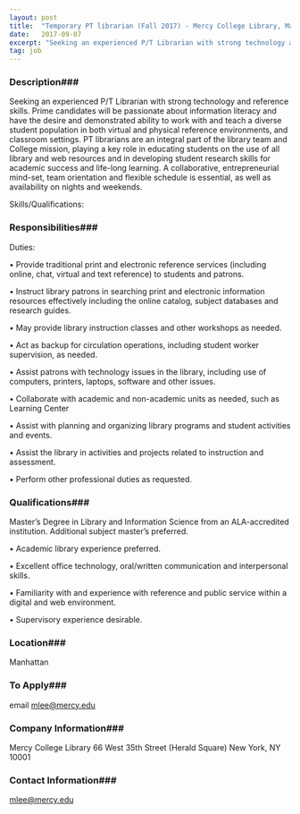 ```yaml
---
layout: post
title:  "Temporary PT librarian (Fall 2017) - Mercy College Library, Manhattan"
date:   2017-09-07
excerpt: "Seeking an experienced P/T Librarian with strong technology and reference skills. Prime candidates will be passionate about information literacy and have the desire and demonstrated ability to work with and teach a diverse student population in both virtual and physical reference environments, and classroom settings. PT librarians are an integral..."
tag: job
---
```


### Description###

Seeking an experienced P/T Librarian with strong technology and reference skills.  Prime candidates will be passionate about information literacy and have the desire and demonstrated ability to work with and teach a diverse student population in both virtual and physical reference environments, and classroom settings.  PT librarians are an integral part of the library team and College mission, playing a key role in educating students on the use of all library and web resources and in developing student research skills for academic success and life-long learning. A collaborative, entrepreneurial mind-set, team orientation and flexible schedule is essential, as well as availability on nights and weekends.

Skills/Qualifications:



### Responsibilities###

Duties:

• 	Provide traditional print and electronic reference services (including online, chat, virtual and text reference) to students and patrons.  

• 	Instruct library patrons in searching print and electronic information resources effectively including the online catalog, subject databases and research guides.

• 	May provide library instruction classes and other workshops as needed.

• 	Act as backup for circulation operations, including student worker supervision, as needed.

• 	Assist patrons with technology issues in the library, including use of computers, printers, laptops, software and other issues.

• 	Collaborate with academic and non-academic units as needed, such as Learning Center

• 	Assist with planning and organizing library programs and student activities and events.

• 	Assist the library in activities and projects related to instruction and assessment.

• 	Perform other professional duties as requested.


### Qualifications###

Master’s Degree in Library and Information Science from an ALA-accredited institution. Additional subject master’s preferred.

• 	Academic library experience preferred.

• 	Excellent office technology, oral/written communication and interpersonal skills.

• 	Familiarity with and experience with reference and public service within a digital and web environment.

• 	Supervisory experience desirable.




### Location###

Manhattan




### To Apply###

email mlee@mercy.edu


### Company Information###

Mercy College Library
66 West 35th Street (Herald Square)
New York, NY 10001


### Contact Information###

mlee@mercy.edu

